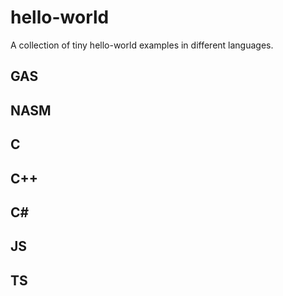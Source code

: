 # hello-world
A collection of tiny hello-world examples in different languages.

## GAS

## NASM

## C

## C++

## C#

## JS

## TS
